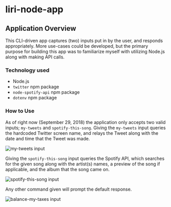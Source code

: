 # liri-node-app

## Application Overview

This CLI-driven app captures (two) inputs put in by the user, and responds appropriately. More use-cases could be developed, but the primary purpose for building this app was to familiarize myself with utilizing Node.js along with making API calls. 

### Technology used
* Node.js
* `twitter` npm package
* `node-spotify-api` npm package
* `dotenv` npm package

### How to Use
As of right now (September 29, 2018) the application only accepts two valid inputs; `my-tweets` and `spotify-this-song`.
Giving the `my-tweets` input queries the hardcoded Twitter screen name, and relays the Tweet along with the date and time that the Tweet was made.

![my-tweets input](https://i.imgur.com/hmfwwJZ.png)

Giving the `spotify-this-song` input queries the Spotify API, which searches for the given song along with the artist(s) names, a preview of the song if applicable, and the album that the song came on.

![spotify-this-song input](https://i.imgur.com/mbryFFD.png)

Any other command given will prompt the default response.

![balance-my-taxes input](https://i.imgur.com/KG1PxQ6.png)
